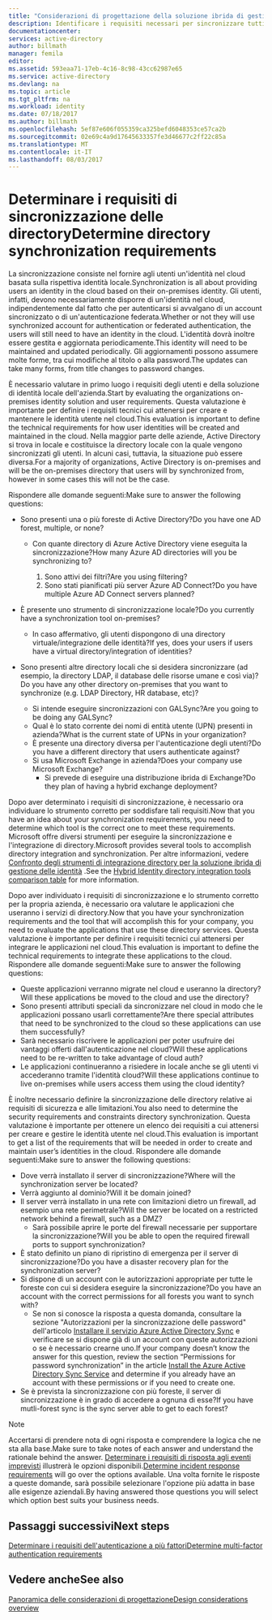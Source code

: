 ```yaml
---
title: "Considerazioni di progettazione della soluzione ibrida di gestione delle identità di Azure Active Directory - Determinare i requisiti di sincronizzazione delle directory | Microsoft Docs"
description: Identificare i requisiti necessari per sincronizzare tutti gli utenti per le applicazioni locali e nel cloud.
documentationcenter: 
services: active-directory
author: billmath
manager: femila
editor: 
ms.assetid: 593eaa71-17eb-4c16-8c98-43cc62987e65
ms.service: active-directory
ms.devlang: na
ms.topic: article
ms.tgt_pltfrm: na
ms.workload: identity
ms.date: 07/18/2017
ms.author: billmath
ms.openlocfilehash: 5ef87e606f055359ca325befd6048353ce57ca2b
ms.sourcegitcommit: 02e69c4a9d17645633357fe3d46677c2ff22c85a
ms.translationtype: MT
ms.contentlocale: it-IT
ms.lasthandoff: 08/03/2017
---
```

# <a name="determine-directory-synchronization-requirements"></a><span data-ttu-id="6ad4c-103">Determinare i requisiti di sincronizzazione delle directory</span><span class="sxs-lookup"><span data-stu-id="6ad4c-103">Determine directory synchronization requirements</span></span>
<span data-ttu-id="6ad4c-104">La sincronizzazione consiste nel fornire agli utenti un'identità nel cloud basata sulla rispettiva identità locale.</span><span class="sxs-lookup"><span data-stu-id="6ad4c-104">Synchronization is all about providing users an identity in the cloud based on their on-premises identity.</span></span> <span data-ttu-id="6ad4c-105">Gli utenti, infatti, devono necessariamente disporre di un'identità nel cloud, indipendentemente dal fatto che per autenticarsi si avvalgano di un account sincronizzato o di un'autenticazione federata.</span><span class="sxs-lookup"><span data-stu-id="6ad4c-105">Whether or not they will use synchronized account for authentication or federated authentication, the users will still need to have an identity in the cloud.</span></span>  <span data-ttu-id="6ad4c-106">L'identità dovrà inoltre essere gestita e aggiornata periodicamente.</span><span class="sxs-lookup"><span data-stu-id="6ad4c-106">This identity will need to be maintained and updated periodically.</span></span>  <span data-ttu-id="6ad4c-107">Gli aggiornamenti possono assumere molte forme, tra cui modifiche al titolo o alla password.</span><span class="sxs-lookup"><span data-stu-id="6ad4c-107">The updates can take many forms, from title changes to password changes.</span></span>  

<span data-ttu-id="6ad4c-108">È necessario valutare in primo luogo i requisiti degli utenti e della soluzione di identità locale dell'azienda.</span><span class="sxs-lookup"><span data-stu-id="6ad4c-108">Start by evaluating the organizations on-premises identity solution and user requirements.</span></span> <span data-ttu-id="6ad4c-109">Questa valutazione è importante per definire i requisiti tecnici cui attenersi per creare e mantenere le identità utente nel cloud.</span><span class="sxs-lookup"><span data-stu-id="6ad4c-109">This evaluation is important to define the technical requirements for how user identities will be created and maintained in the cloud.</span></span>  <span data-ttu-id="6ad4c-110">Nella maggior parte delle aziende, Active Directory si trova in locale e costituisce la directory locale con la quale vengono sincronizzati gli utenti. In alcuni casi, tuttavia, la situazione può essere diversa.</span><span class="sxs-lookup"><span data-stu-id="6ad4c-110">For a majority of organizations, Active Directory is on-premises and will be the on-premises directory that users will by synchronized from, however in some cases this will not be the case.</span></span>  

<span data-ttu-id="6ad4c-111">Rispondere alle domande seguenti:</span><span class="sxs-lookup"><span data-stu-id="6ad4c-111">Make sure to answer the following questions:</span></span>

* <span data-ttu-id="6ad4c-112">Sono presenti una o più foreste di Active Directory?</span><span class="sxs-lookup"><span data-stu-id="6ad4c-112">Do you have one AD forest, multiple, or none?</span></span>
  
  * <span data-ttu-id="6ad4c-113">Con quante directory di Azure Active Directory viene eseguita la sincronizzazione?</span><span class="sxs-lookup"><span data-stu-id="6ad4c-113">How many Azure AD directories will you be synchronizing to?</span></span>
    
    1. <span data-ttu-id="6ad4c-114">Sono attivi dei filtri?</span><span class="sxs-lookup"><span data-stu-id="6ad4c-114">Are you using filtering?</span></span>
    2. <span data-ttu-id="6ad4c-115">Sono stati pianificati più server Azure AD Connect?</span><span class="sxs-lookup"><span data-stu-id="6ad4c-115">Do you have multiple Azure AD Connect servers planned?</span></span>
* <span data-ttu-id="6ad4c-116">È presente uno strumento di sincronizzazione locale?</span><span class="sxs-lookup"><span data-stu-id="6ad4c-116">Do you currently have a synchronization tool on-premises?</span></span>
  
  * <span data-ttu-id="6ad4c-117">In caso affermativo, gli utenti dispongono di una directory virtuale/integrazione delle identità?</span><span class="sxs-lookup"><span data-stu-id="6ad4c-117">If yes, does your users if users have a virtual directory/integration of identities?</span></span>
* <span data-ttu-id="6ad4c-118">Sono presenti altre directory locali che si desidera sincronizzare (ad esempio, la directory LDAP, il database delle risorse umane e così via)?</span><span class="sxs-lookup"><span data-stu-id="6ad4c-118">Do you have any other directory on-premises that you want to synchronize (e.g. LDAP Directory, HR database, etc)?</span></span>
  * <span data-ttu-id="6ad4c-119">Si intende eseguire sincronizzazioni con GALSync?</span><span class="sxs-lookup"><span data-stu-id="6ad4c-119">Are you going to be doing any GALSync?</span></span>
  * <span data-ttu-id="6ad4c-120">Qual è lo stato corrente dei nomi di entità utente (UPN) presenti in azienda?</span><span class="sxs-lookup"><span data-stu-id="6ad4c-120">What is the current state of UPNs in your organization?</span></span> 
  * <span data-ttu-id="6ad4c-121">È presente una directory diversa per l'autenticazione degli utenti?</span><span class="sxs-lookup"><span data-stu-id="6ad4c-121">Do you have a different directory that users authenticate against?</span></span>
  * <span data-ttu-id="6ad4c-122">Si usa Microsoft Exchange in azienda?</span><span class="sxs-lookup"><span data-stu-id="6ad4c-122">Does your company use Microsoft Exchange?</span></span>
    * <span data-ttu-id="6ad4c-123">Si prevede di eseguire una distribuzione ibrida di Exchange?</span><span class="sxs-lookup"><span data-stu-id="6ad4c-123">Do they plan of having a hybrid exchange deployment?</span></span>

<span data-ttu-id="6ad4c-124">Dopo aver determinato i requisiti di sincronizzazione, è necessario ora individuare lo strumento corretto per soddisfare tali requisiti.</span><span class="sxs-lookup"><span data-stu-id="6ad4c-124">Now that you have an idea about your synchronization requirements, you need to determine which tool is the correct one to meet these requirements.</span></span>  <span data-ttu-id="6ad4c-125">Microsoft offre diversi strumenti per eseguire la sincronizzazione e l'integrazione di directory.</span><span class="sxs-lookup"><span data-stu-id="6ad4c-125">Microsoft provides several tools to accomplish directory integration and synchronization.</span></span>  <span data-ttu-id="6ad4c-126">Per altre informazioni, vedere [Confronto degli strumenti di integrazione directory per la soluzione ibrida di gestione delle identità](active-directory-hybrid-identity-design-considerations-tools-comparison.md) .</span><span class="sxs-lookup"><span data-stu-id="6ad4c-126">See the [Hybrid Identity directory integration tools comparison table](active-directory-hybrid-identity-design-considerations-tools-comparison.md) for more information.</span></span> 

<span data-ttu-id="6ad4c-127">Dopo aver individuato i requisiti di sincronizzazione e lo strumento corretto per la propria azienda, è necessario ora valutare le applicazioni che useranno i servizi di directory.</span><span class="sxs-lookup"><span data-stu-id="6ad4c-127">Now that you have your synchronization requirements and the tool that will accomplish this for your company, you need to evaluate the applications that use these directory services.</span></span> <span data-ttu-id="6ad4c-128">Questa valutazione è importante per definire i requisiti tecnici cui attenersi per integrare le applicazioni nel cloud.</span><span class="sxs-lookup"><span data-stu-id="6ad4c-128">This evaluation is important to define the technical requirements to integrate these applications to the cloud.</span></span> <span data-ttu-id="6ad4c-129">Rispondere alle domande seguenti:</span><span class="sxs-lookup"><span data-stu-id="6ad4c-129">Make sure to answer the following questions:</span></span>

* <span data-ttu-id="6ad4c-130">Queste applicazioni verranno migrate nel cloud e useranno la directory?</span><span class="sxs-lookup"><span data-stu-id="6ad4c-130">Will these applications be moved to the cloud and use the directory?</span></span>
* <span data-ttu-id="6ad4c-131">Sono presenti attributi speciali da sincronizzare nel cloud in modo che le applicazioni possano usarli correttamente?</span><span class="sxs-lookup"><span data-stu-id="6ad4c-131">Are there special attributes that need to be synchronized to the cloud so these applications can use them successfully?</span></span>
* <span data-ttu-id="6ad4c-132">Sarà necessario riscrivere le applicazioni per poter usufruire dei vantaggi offerti dall'autenticazione nel cloud?</span><span class="sxs-lookup"><span data-stu-id="6ad4c-132">Will these applications need to be re-written to take advantage of cloud auth?</span></span>
* <span data-ttu-id="6ad4c-133">Le applicazioni continueranno a risiedere in locale anche se gli utenti vi accederanno tramite l'identità cloud?</span><span class="sxs-lookup"><span data-stu-id="6ad4c-133">Will these applications continue to live on-premises while users access them using the cloud identity?</span></span>

<span data-ttu-id="6ad4c-134">È inoltre necessario definire la sincronizzazione delle directory relative ai requisiti di sicurezza e alle limitazioni.</span><span class="sxs-lookup"><span data-stu-id="6ad4c-134">You also need to determine the security requirements and constraints directory synchronization.</span></span> <span data-ttu-id="6ad4c-135">Questa valutazione è importante per ottenere un elenco dei requisiti a cui attenersi per creare e gestire le identità utente nel cloud.</span><span class="sxs-lookup"><span data-stu-id="6ad4c-135">This evaluation is important to get a list of the requirements that will be needed in order to create and maintain user’s identities in the cloud.</span></span> <span data-ttu-id="6ad4c-136">Rispondere alle domande seguenti:</span><span class="sxs-lookup"><span data-stu-id="6ad4c-136">Make sure to answer the following questions:</span></span>

* <span data-ttu-id="6ad4c-137">Dove verrà installato il server di sincronizzazione?</span><span class="sxs-lookup"><span data-stu-id="6ad4c-137">Where will the synchronization server be located?</span></span>
* <span data-ttu-id="6ad4c-138">Verrà aggiunto al dominio?</span><span class="sxs-lookup"><span data-stu-id="6ad4c-138">Will it be domain joined?</span></span>
* <span data-ttu-id="6ad4c-139">Il server verrà installato in una rete con limitazioni dietro un firewall, ad esempio una rete perimetrale?</span><span class="sxs-lookup"><span data-stu-id="6ad4c-139">Will the server be located on a restricted network behind a firewall, such as a DMZ?</span></span>
  * <span data-ttu-id="6ad4c-140">Sarà possibile aprire le porte del firewall necessarie per supportare la sincronizzazione?</span><span class="sxs-lookup"><span data-stu-id="6ad4c-140">Will you be able to open the required firewall ports to support synchronization?</span></span>
* <span data-ttu-id="6ad4c-141">È stato definito un piano di ripristino di emergenza per il server di sincronizzazione?</span><span class="sxs-lookup"><span data-stu-id="6ad4c-141">Do you have a disaster recovery plan for the synchronization server?</span></span>
* <span data-ttu-id="6ad4c-142">Si dispone di un account con le autorizzazioni appropriate per tutte le foreste con cui si desidera eseguire la sincronizzazione?</span><span class="sxs-lookup"><span data-stu-id="6ad4c-142">Do you have an account with the correct permissions for all forests you want to synch with?</span></span>
  * <span data-ttu-id="6ad4c-143">Se non si conosce la risposta a questa domanda, consultare la sezione "Autorizzazioni per la sincronizzazione delle password" dell'articolo [Installare il servizio Azure Active Directory Sync](https://msdn.microsoft.com/library/azure/dn757602.aspx#BKMK_CreateAnADAccountForTheSyncService) e verificare se si dispone già di un account con queste autorizzazioni o se è necessario crearne uno.</span><span class="sxs-lookup"><span data-stu-id="6ad4c-143">If your company doesn’t know the answer for this question, review the section “Permissions for password synchronization” in the article [Install the Azure Active Directory Sync Service](https://msdn.microsoft.com/library/azure/dn757602.aspx#BKMK_CreateAnADAccountForTheSyncService) and determine if you already have an account with these permissions or if you need to create one.</span></span>
* <span data-ttu-id="6ad4c-144">Se è prevista la sincronizzazione con più foreste, il server di sincronizzazione è in grado di accedere a ognuna di esse?</span><span class="sxs-lookup"><span data-stu-id="6ad4c-144">If you have mutli-forest sync is the sync server able to get to each forest?</span></span>

> [!NOTE]
> <span data-ttu-id="6ad4c-145">Accertarsi di prendere nota di ogni risposta e comprendere la logica che ne sta alla base.</span><span class="sxs-lookup"><span data-stu-id="6ad4c-145">Make sure to take notes of each answer and understand the rationale behind the answer.</span></span> <span data-ttu-id="6ad4c-146">[Determinare i requisiti di risposta agli eventi imprevisti](active-directory-hybrid-identity-design-considerations-incident-response-requirements.md) illustrerà le opzioni disponibili.</span><span class="sxs-lookup"><span data-stu-id="6ad4c-146">[Determine incident response requirements](active-directory-hybrid-identity-design-considerations-incident-response-requirements.md) will go over the options available.</span></span> <span data-ttu-id="6ad4c-147">Una volta fornite le risposte a queste domande, sarà possibile selezionare l'opzione più adatta in base alle esigenze aziendali.</span><span class="sxs-lookup"><span data-stu-id="6ad4c-147">By having answered those questions you will select which option best suits your business needs.</span></span>
> 
> 

## <a name="next-steps"></a><span data-ttu-id="6ad4c-148">Passaggi successivi</span><span class="sxs-lookup"><span data-stu-id="6ad4c-148">Next steps</span></span>
[<span data-ttu-id="6ad4c-149">Determinare i requisiti dell'autenticazione a più fattori</span><span class="sxs-lookup"><span data-stu-id="6ad4c-149">Determine multi-factor authentication requirements</span></span>](active-directory-hybrid-identity-design-considerations-multifactor-auth-requirements.md)

## <a name="see-also"></a><span data-ttu-id="6ad4c-150">Vedere anche</span><span class="sxs-lookup"><span data-stu-id="6ad4c-150">See also</span></span>
[<span data-ttu-id="6ad4c-151">Panoramica delle considerazioni di progettazione</span><span class="sxs-lookup"><span data-stu-id="6ad4c-151">Design considerations overview</span></span>](active-directory-hybrid-identity-design-considerations-overview.md)

